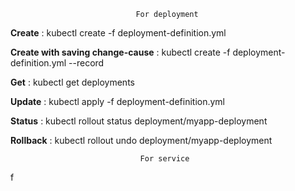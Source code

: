                                 For deployment
**Create** : kubectl create -f deployment-definition.yml

**Create with saving change-cause** : kubectl create -f deployment-definition.yml --record

**Get** : kubectl get deployments

**Update** : kubectl apply -f deployment-definition.yml

**Status** : kubectl rollout status deployment/myapp-deployment

**Rollback** : kubectl rollout undo deployment/myapp-deployment
                                
                                 For service
f 